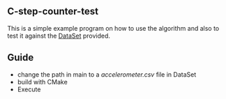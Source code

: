 ## C-step-counter-test

This is a simple example program on how to use the algorithm and also to test it against the [DataSet](https://github.com/Oxford-step-counter/DataSet) provided.

## Guide

 - change the path in main to a *accelerometer.csv* file in DataSet
 - build with CMake
 - Execute
